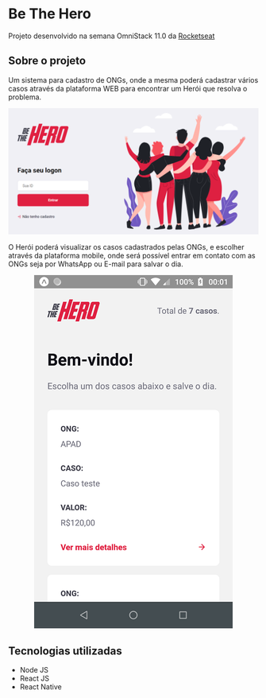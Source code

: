 # Be The Hero
Projeto desenvolvido na semana OmniStack 11.0 da [Rocketseat](https://rocketseat.com.br/)

## Sobre o projeto
Um sistema para cadastro de ONGs, onde a mesma poderá cadastrar vários casos através da plataforma WEB para encontrar um Herói que resolva o problema.

![](https://github.com/paulodelia/BeTheHero/blob/master/Imagens%20README/tela-login.png?raw=true)

O Herói poderá visualizar os casos cadastrados pelas ONGs, e escolher através da plataforma mobile, onde será possível entrar em contato com as ONGs seja por WhatsApp ou E-mail para salvar o dia.

<p align="center">
  <img width="400" height="711" src="https://raw.githubusercontent.com/paulodelia/BeTheHero/master/Imagens%20README/interface-mobile.png">
</p>

## Tecnologias utilizadas
- Node JS
- React JS
- React Native
